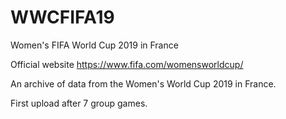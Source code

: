 # WWCFIFA19

Women's FIFA World Cup 2019 in France

Official website https://www.fifa.com/womensworldcup/

An archive of data from the Women's World Cup 2019 in France.

First upload after 7 group games.
